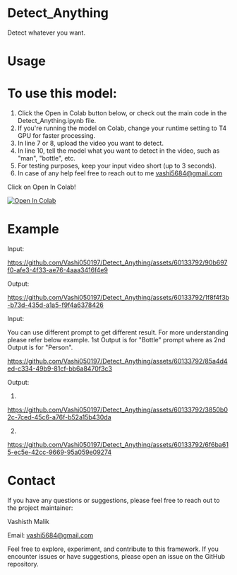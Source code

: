 # Detect_Anything
Detect whatever you want.

# Usage

# To use this model:

1.  Click the Open in Colab button below, or check out the main code in the Detect_Anything.ipynb file.
2.  If you're running the model on Colab, change your runtime setting to T4 GPU for faster processing.
3.  In line 7 or 8, upload the video you want to detect.
4.  In line 10, tell the model what you want to detect in the video, such as "man", "bottle", etc.
5.  For testing purposes, keep your input video short (up to 3 seconds).
6.  In case of any help feel free to reach out to me  vashi5684@gmail.com

Click on Open In Colab!

[![Open In Colab](https://colab.research.google.com/assets/colab-badge.svg)](https://colab.research.google.com/drive/1VqNwTAhkzhnBfTngvEyEGRKMeCXEP0Pf?usp=sharing)

# Example



Input:



https://github.com/Vashi050197/Detect_Anything/assets/60133792/90b697f0-afe3-4f33-ae76-4aaa3416f4e9





Output:





https://github.com/Vashi050197/Detect_Anything/assets/60133792/1f8f4f3b-b73d-435d-a1a5-f9f4a6378426






 Input:

 You can use different prompt to get different result. For more understanding please refer below example. 1st Output is for "Bottle" prompt where as 2nd Output is for "Person". 
 
 https://github.com/Vashi050197/Detect_Anything/assets/60133792/85a4d4ed-c334-49b9-81cf-bb6a8470f3c3

 
 Output:

 
1.

https://github.com/Vashi050197/Detect_Anything/assets/60133792/3850b02c-7ced-45c6-a76f-b52a15b430da



2.
https://github.com/Vashi050197/Detect_Anything/assets/60133792/6f6ba615-ec5e-42cc-9669-95a059e09274


# Contact

If you have any questions or suggestions, please feel free to reach out to the project maintainer:

  Vashisth Malik
  
  Email: vashi5684@gmail.com
  
Feel free to explore, experiment, and contribute to this framework. If you encounter issues or have suggestions, please open an issue on the GitHub repository.













 


 
